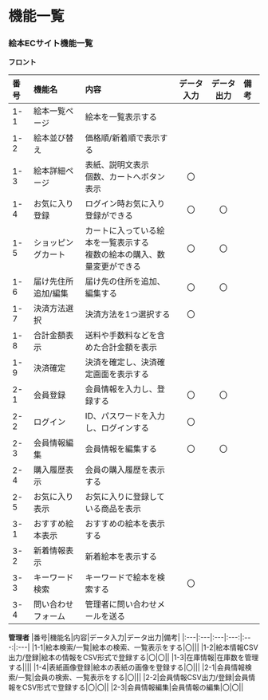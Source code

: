 # 機能一覧
### 絵本ECサイト機能一覧
**フロント**

|番号|機能名|内容|データ入力|データ出力|備考|
|:---|:---|:---|:---:|:---:|:---|
|1-1|絵本一覧ページ|絵本を一覧表示する||||
|1-2|絵本並び替え|価格順/新着順で表示する||||
|1-3|絵本詳細ページ|表紙、説明文表示<br>個数、カートへボタン表示|〇|||
|1-4|お気に入り登録|ログイン時お気に入り登録ができる|〇|〇||
|1-5|ショッピングカート|カートに入っている絵本を一覧表示する<br>複数の絵本の購入、数量変更ができる|〇|〇||
|1-6|届け先住所追加/編集|届け先の住所を追加、編集する|〇|〇||
|1-7|決済方法選択|決済方法を1つ選択する|〇|||
|1-8|合計金額表示|送料や手数料などを含めた合計金額を表示||||
|1-9|決済確定|決済を確定し、決済確定画面を表示する||||
|2-1|会員登録|会員情報を入力し、登録する|〇|〇||
|2-2|ログイン|ID、パスワードを入力し、ログインする|〇|||
|2-3|会員情報編集|会員情報を編集する|〇|〇||
|2-4|購入履歴表示|会員の購入履歴を表示する||||
|2-5|お気に入り表示|お気に入りに登録している商品を表示||||
|3-1|おすすめ絵本表示|おすすめの絵本を表示する||||
|3-2|新着情報表示|新着絵本を表示する||||
|3-3|キーワード検索|キーワードで絵本を検索する|〇|||
|3-4|問い合わせフォーム|管理者に問い合わせメールを送る||||


**管理者**
|番号|機能名|内容|データ入力|データ出力|備考|
|:---|:---|:---|:---:|:---:|:---|
|1-1|絵本検索/一覧|絵本の検索、一覧表示をする|〇|||
|1-2|絵本情報CSV出力/登録|絵本の情報をCSV形式で登録する|〇|〇||
|1-3|在庫情報|在庫数を管理する||||
|1-4|表紙画像登録|絵本の表紙の画像を登録する|〇|||
|2-1|会員情報検索/一覧|会員の検索、一覧表示をする|〇|||
|2-2|会員情報CSV出力/登録|会員情報をCSV形式で登録する|〇|〇||
|2-3|会員情報編集|会員情報の編集|〇|〇||
